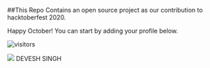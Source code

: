 ##This Repo Contains an open source project as our contribution to hacktoberfest 2020.

Happy October! You can start by adding your profile below.

![visitors](https://visitor-badge.laobi.icu/badge?page_id=Nimisha-Singh.Hacktoberfest2020)

[![](https://img.shields.io/badge/DEV-ESH-blue)](https://www.deveshsingh.me) DEVESH SINGH
